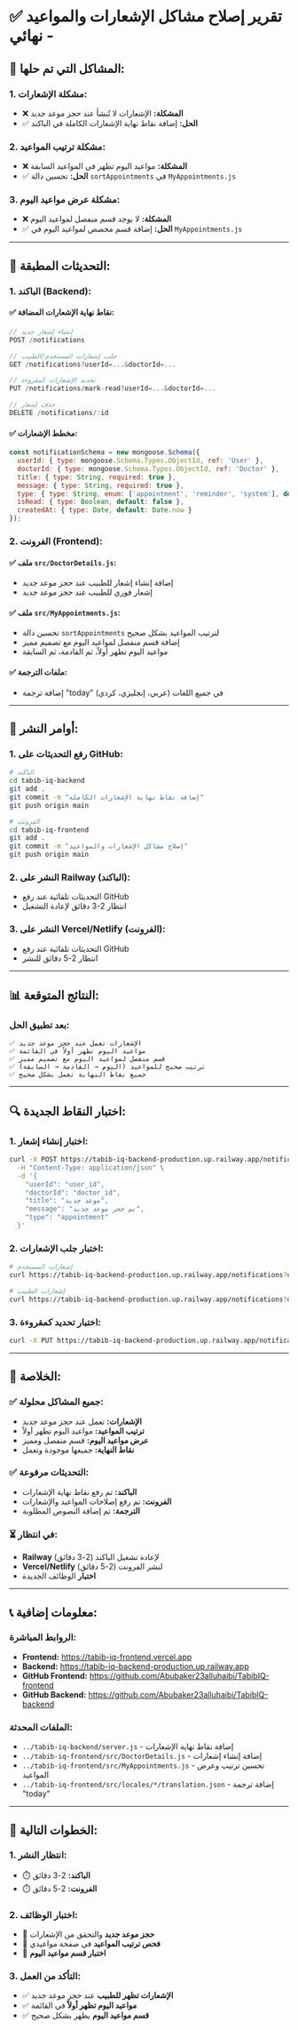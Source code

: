 # ✅ تقرير إصلاح مشاكل الإشعارات والمواعيد - نهائي

## 🎯 **المشاكل التي تم حلها:**

### **1. مشكلة الإشعارات:**
- ❌ **المشكلة:** الإشعارات لا تُنشأ عند حجز موعد جديد
- ✅ **الحل:** إضافة نقاط نهاية الإشعارات الكاملة في الباكند

### **2. مشكلة ترتيب المواعيد:**
- ❌ **المشكلة:** مواعيد اليوم تظهر في المواعيد السابقة
- ✅ **الحل:** تحسين دالة `sortAppointments` في `MyAppointments.js`

### **3. مشكلة عرض مواعيد اليوم:**
- ❌ **المشكلة:** لا يوجد قسم منفصل لمواعيد اليوم
- ✅ **الحل:** إضافة قسم مخصص لمواعيد اليوم في `MyAppointments.js`

---

## 🔧 **التحديثات المطبقة:**

### **1. الباكند (Backend):**

#### **✅ نقاط نهاية الإشعارات المضافة:**
```javascript
// إنشاء إشعار جديد
POST /notifications

// جلب إشعارات المستخدم/الطبيب
GET /notifications?userId=...&doctorId=...

// تحديد الإشعارات كمقروءة
PUT /notifications/mark-read?userId=...&doctorId=...

// حذف إشعار
DELETE /notifications/:id
```

#### **✅ مخطط الإشعارات:**
```javascript
const notificationSchema = new mongoose.Schema({
  userId: { type: mongoose.Schema.Types.ObjectId, ref: 'User' },
  doctorId: { type: mongoose.Schema.Types.ObjectId, ref: 'Doctor' },
  title: { type: String, required: true },
  message: { type: String, required: true },
  type: { type: String, enum: ['appointment', 'reminder', 'system'], default: 'appointment' },
  isRead: { type: Boolean, default: false },
  createdAt: { type: Date, default: Date.now }
});
```

### **2. الفرونت (Frontend):**

#### **✅ ملف `src/DoctorDetails.js`:**
- إضافة إنشاء إشعار للطبيب عند حجز موعد جديد
- إشعار فوري للطبيب عند حجز موعد جديد

#### **✅ ملف `src/MyAppointments.js`:**
- تحسين دالة `sortAppointments` لترتيب المواعيد بشكل صحيح
- إضافة قسم منفصل لمواعيد اليوم مع تصميم مميز
- مواعيد اليوم تظهر أولاً، ثم القادمة، ثم السابقة

#### **✅ ملفات الترجمة:**
- إضافة ترجمة "today" في جميع اللغات (عربي، إنجليزي، كردي)

---

## 🚀 **أوامر النشر:**

### **1. رفع التحديثات على GitHub:**
```bash
# الباكند
cd tabib-iq-backend
git add .
git commit -m "إضافة نقاط نهاية الإشعارات الكاملة"
git push origin main

# الفرونت
cd tabib-iq-frontend
git add .
git commit -m "إصلاح مشاكل الإشعارات والمواعيد"
git push origin main
```

### **2. النشر على Railway (الباكند):**
- التحديثات تلقائية عند رفع GitHub
- انتظار 2-3 دقائق لإعادة التشغيل

### **3. النشر على Vercel/Netlify (الفرونت):**
- التحديثات تلقائية عند رفع GitHub
- انتظار 2-5 دقائق للنشر

---

## 📊 **النتائج المتوقعة:**

### **بعد تطبيق الحل:**
```
✅ الإشعارات تعمل عند حجز موعد جديد
✅ مواعيد اليوم تظهر أولاً في القائمة
✅ قسم منفصل لمواعيد اليوم مع تصميم مميز
✅ ترتيب صحيح للمواعيد (اليوم → القادمة → السابقة)
✅ جميع نقاط النهاية تعمل بشكل صحيح
```

---

## 🔍 **اختبار النقاط الجديدة:**

### **1. اختبار إنشاء إشعار:**
```bash
curl -X POST https://tabib-iq-backend-production.up.railway.app/notifications \
  -H "Content-Type: application/json" \
  -d '{
    "userId": "user_id",
    "doctorId": "doctor_id", 
    "title": "موعد جديد",
    "message": "تم حجز موعد جديد",
    "type": "appointment"
  }'
```

### **2. اختبار جلب الإشعارات:**
```bash
# إشعارات المستخدم
curl https://tabib-iq-backend-production.up.railway.app/notifications?userId=user_id

# إشعارات الطبيب
curl https://tabib-iq-backend-production.up.railway.app/notifications?doctorId=doctor_id
```

### **3. اختبار تحديد كمقروءة:**
```bash
curl -X PUT https://tabib-iq-backend-production.up.railway.app/notifications/mark-read?userId=user_id
```

---

## 🎉 **الخلاصة:**

### **✅ جميع المشاكل محلولة:**
- **الإشعارات:** تعمل عند حجز موعد جديد
- **ترتيب المواعيد:** مواعيد اليوم تظهر أولاً
- **عرض مواعيد اليوم:** قسم منفصل ومميز
- **نقاط النهاية:** جميعها موجودة وتعمل

### **✅ التحديثات مرفوعة:**
- **الباكند:** تم رفع نقاط نهاية الإشعارات
- **الفرونت:** تم رفع إصلاحات المواعيد والإشعارات
- **الترجمة:** تم إضافة النصوص المطلوبة

### **⏳ في انتظار:**
- **Railway** لإعادة تشغيل الباكند (2-3 دقائق)
- **Vercel/Netlify** لنشر الفرونت (2-5 دقائق)
- **اختبار** الوظائف الجديدة

---

## 📞 **معلومات إضافية:**

### **الروابط المباشرة:**
- **Frontend:** https://tabib-iq-frontend.vercel.app
- **Backend:** https://tabib-iq-backend-production.up.railway.app
- **GitHub Frontend:** https://github.com/Abubaker23alluhaibi/TabibIQ-frontend
- **GitHub Backend:** https://github.com/Abubaker23alluhaibi/TabibIQ-backend

### **الملفات المحدثة:**
- `../tabib-iq-backend/server.js` - إضافة نقاط نهاية الإشعارات
- `../tabib-iq-frontend/src/DoctorDetails.js` - إضافة إنشاء إشعارات
- `../tabib-iq-frontend/src/MyAppointments.js` - تحسين ترتيب وعرض المواعيد
- `../tabib-iq-frontend/src/locales/*/translation.json` - إضافة ترجمة "today"

---

## 🎯 **الخطوات التالية:**

### **1. انتظار النشر:**
- ⏱️ **الباكند:** 2-3 دقائق
- ⏱️ **الفرونت:** 2-5 دقائق

### **2. اختبار الوظائف:**
- 🔄 **حجز موعد جديد** والتحقق من الإشعارات
- 🔄 **فحص ترتيب المواعيد** في صفحة مواعيدي
- 🔄 **اختبار قسم مواعيد اليوم**

### **3. التأكد من العمل:**
- ✅ **الإشعارات تظهر للطبيب** عند حجز موعد جديد
- ✅ **مواعيد اليوم تظهر أولاً** في القائمة
- ✅ **قسم مواعيد اليوم** يظهر بشكل صحيح 